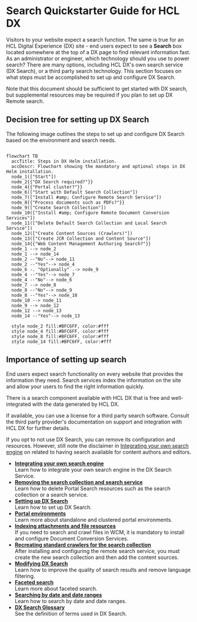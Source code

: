 # Search Quickstarter Guide for HCL DX

Visitors to your website expect a search function. The same is true for an HCL Digital Experience (DX) site - end users expect to see a **Search** box located somewhere at the top of a DX page to find relevant information fast. As an administrator or engineer, which technology should you use to power search? There are many options, including HCL DX's own search service (DX Search), or a third party search technology. This section focuses on what steps must be accomplished to set up and configure DX Search.

Note that this document should be sufficient to get started with DX search, but supplemental resources may be required if you plan to set up DX Remote search.

## Decision tree for setting up DX Search

The following image outlines the steps to set up and configure DX Search based on the environment and search needs.

```mermaid

flowchart TB
  accTitle: Steps in DX Helm installation.
  accDescr: Flowchart showing the mandatory and optional steps in DX Helm installation.
  node_1(["Start"])
  node_2{{"DX Search required?"}}
  node_4{{"Portal cluster?"}}
  node_6(["Start with Default Search Collection"])
  node_7(["Install #amp; Configure Remote Search Service"])
  node_8{{"Process documents such as PDFs?"}}
  node_9(["Create Search Collection"])
  node_10(["Install #amp; Configure Remote Document Conversion Services"])
  node_11(["Delete Default Search Collection and Local Search Service"])
  node_12(["Create Content Sources (Crawlers)"])
  node_13(["Create JCR Collection and Content Source"])
  node_14{{"Web Content Management Authoring Search?"}}
  node_1 --> node_2
  node_1 --> node_14
  node_2 --"No"--> node_11
  node_2 --"Yes"--> node_4
  node_6 -. "Optionally" .-> node_9
  node_4 --"Yes"--> node_7
  node_4 --"No"--> node_6
  node_7 --> node_8
  node_8 --"No"--> node_9
  node_8 --"Yes"--> node_10
  node_10 --> node_11
  node_9 --> node_12
  node_12 --> node_13
  node_14 --"Yes"--> node_13

  style node_2 fill:#BFC6FF, color:#fff
  style node_4 fill:#BFC6FF, color:#fff
  style node_8 fill:#BFC6FF, color:#fff
  style node_14 fill:#BFC6FF, color:#fff

```

## Importance of setting up search

End users expect search functionality on every website that provides the information they need. Search services index the information on the site and allow your users to find the right information quickly.

There is a search component available with HCL DX that is free and well-integrated with the data generated by HCL DX.

If available, you can use a license for a third party search software. Consult the third party provider's documentation on support and integration with HCL DX for further details.

If you opt to not use DX Search, you can remove its configuration and resources. However, still note the disclaimer in [Integrating your own search engine](dx_search_integ_own_search.md) on related to having search available for content authors and editors.

-   **[Integrating your own search engine](dx_search_integ_own_search.md)**  
Learn how to integrate your own search engine in the DX Search Service.
-   **[Removing the search collection and search service](remove_sc_ss.md)**  
Learn how to delete Portal Search resources such as the search collection or a search service.
-   **[Setting up DX Search](setup_dx_search.md)**  
Learn how to set up DX Search. 
-   **[Portal environments](portal_environments.md)**  
Learn more about standalone and clustered portal environments. 
-   **[Indexing attachments and file resources](index_attachments.md)**  
If you need to search and crawl files in WCM, it is mandatory to install and configure Document Conversion Services.
-   **[Recreating standard crawlers for the search collection](recreate_standard_crawlers.md)**  
After installing and configuring the remote search service, you must create the new search collection and then add the content sources.
-   **[Modifying DX Search](modify_dx_search.md)**  
Learn how to improve the quality of search results and remove language filtering. 
-   **[Faceted search](faceted_search.md)**  
Learn more about faceted search.
-   **[Searching by date and date ranges](search_date_range.md)**  
Learn how to search by date and date ranges. 
-   **[DX Search Glossary](dx_search_glossary.md)**  
See the definition of terms used in DX Search.


